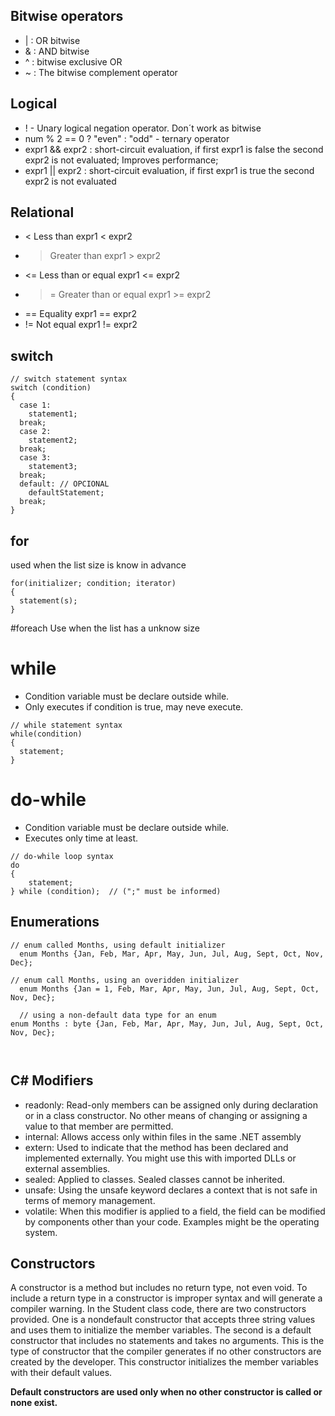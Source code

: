 ## Bitwise operators
- | : OR bitwise
- & : AND bitwise
- ^ : bitwise exclusive OR
- ~ : The bitwise complement operator

## Logical 
- ! - Unary logical negation operator. Don´t work as bitwise
- num % 2 == 0 ? "even" : "odd" - ternary operator
- expr1 && expr2 : short-circuit evaluation, if first expr1 is false the second expr2 is not evaluated; Improves performance;
- expr1 || expr2 : short-circuit evaluation, if first expr1 is true the second expr2 is not evaluated

## Relational
- < Less than expr1 < expr2
- > Greater than expr1 > expr2
- <= Less than or equal expr1 <= expr2
- >= Greater than or equal expr1 >= expr2
- == Equality expr1 == expr2
- != Not equal expr1 != expr2

## switch
```
// switch statement syntax
switch (condition)
{
  case 1:
    statement1;
  break;
  case 2:
    statement2;
  break;
  case 3:
    statement3;
  break;
  default: // OPCIONAL
    defaultStatement;
  break;
}
```

## for
used when the list size is know in advance

```
for(initializer; condition; iterator)
{
  statement(s);
}
```

#foreach
Use when the list has a unknow size

# while
- Condition variable must be declare outside while. 
- Only executes if condition is true, may neve execute.

```
// while statement syntax
while(condition)
{
  statement;
}
```
# do-while
- Condition variable must be declare outside while. 
- Executes only time at least.

```
// do-while loop syntax
do
{
    statement;
} while (condition);  // (";" must be informed)

```

## Enumerations
```
// enum called Months, using default initializer
  enum Months {Jan, Feb, Mar, Apr, May, Jun, Jul, Aug, Sept, Oct, Nov, Dec};

// enum call Months, using an overidden initializer
  enum Months {Jan = 1, Feb, Mar, Apr, May, Jun, Jul, Aug, Sept, Oct, Nov, Dec};
  
  // using a non-default data type for an enum
enum Months : byte {Jan, Feb, Mar, Apr, May, Jun, Jul, Aug, Sept, Oct, Nov, Dec};
  
  
```

## C# Modifiers
- readonly: Read-only members can be assigned only during declaration or in a class constructor.
No other means of changing or assigning a value to that member are permitted.
- internal: Allows access only within files in the same .NET assembly
- extern: Used to indicate that the method has been declared and implemented externally.
You might use this with imported DLLs or external assemblies.
- sealed:  Applied to classes. Sealed classes cannot be inherited.
- unsafe: Using the unsafe keyword declares a context that is not safe in terms of memory management.
- volatile: When this modifier is applied to a field, the field can be modified by components other than your code. Examples might be the operating system.

## Constructors

A constructor is a method but includes no return type, not even void. To include
a return type in a constructor is improper syntax and will generate a compiler warning.
In the Student class code, there are two constructors provided. One is a nondefault constructor that
accepts three string values and uses them to initialize the member variables. The second is a default constructor that includes no statements and takes no arguments. This is the type of constructor that
the compiler generates if no other constructors are created by the developer. This constructor initializes
the member variables with their default values.

**Default constructors are used only when no other constructor is called or
none exist.**
